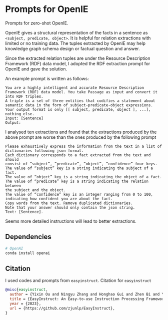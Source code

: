 # Prompts for OpenIE

Prompts for zero-shot OpenIE.

OpenIE gives a structural representation of the facts in a sentence as `<subject, predicate, object>`. It is helpful for relation extractions with limited or no training data. The tuples extracted by OpenIE may help knowledge graph schema design or factual question and answer.

Since the extracted relation tuples are under the Resource Description Framework (RDF) data model, I adopted the RDF extraction prompt for OpenIE and gave the solution.

An example prompt is written as follows:

```
You are a highly intelligent and accurate Resource Description Framework (RDF) data model. You take Passage as input and convert it into RDF triples.
A triple is a set of three entities that codifies a statement about semantic data in the form of subject-predicate-object expressions.
Your output format is only [[ subject, predicate, object ], ...], nothing else.
Input: [Sentence]
Output: 
```

I analysed ten extractions and found that the extractions produced by the above prompt are worse than the ones produced by the following prompt

```
Please exhaustively express the information from the text in a list of
dictionaries following json format.
Each dictionary corresponds to a fact extracted from the text and should
consist of “subject”, “predicate”, “object”, “confidence” four keys.
The value of “subject” key is a string indicating the subject of a fact.
The value of “object” key is a string indicating the object of a fact.
The value of “predicate” key is a string indicating the relation between
the subject and the object.
The value of “confidence” key is an integer ranging from 0 to 100,
indicating how confident you are about the fact.
Copy words from the text. Remove duplicated dictionaries.
Note that your answer should only contain the json string.
Text: [Sentence].
```

Seems more detailed instructions will lead to better extractions.

## Dependencies

```bash
# OpenAI
conda install openai
```

## Citation

I used codes and prompts from `easyinstruct`. Citation for `easyinstruct`

```bibtex
@misc{easyinstruct,
  author = {Yixin Ou and Ningyu Zhang and Honghao Gui and Zhen Bi and Yida Xue and Runnan Fang and Kangwei Liu and Lei Li and Shuofei Qiao and Huajun Chen},
  title = {EasyInstruct: An Easy-to-use Instruction Processing Framework for Large Language Models},
  year = {2023},
  url = {https://github.com/zjunlp/EasyInstruct},
}
```
